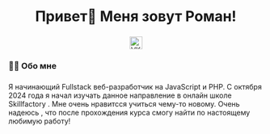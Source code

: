 ###

<h1 align="center">Привет👋 Меня зовут Роман!</h1>

###

<div align="center">
  <a href="https://t.me/Neiter1" target="_blank">
    <img src="https://img.shields.io/static/v1?message=Telegram&logo=telegram&label=&color=2CA5E0&logoColor=white&labelColor=&style=for-the-badge" height="25" alt="VK logo"  />
  </a>
</div>


###

<h3 align="left">👩‍💻  Обо мне</h3>

###

<p align="left">Я начинающий Fullstack веб-разработчик на JavaScript и PHP.  С октября 2024 года я начал изучать данное направление в онлайн школе Skillfactory . Мне очень нравитсся учиться чему-то новому. Очень надеюсь , что после прохождения курса смогу найти по настоящему любимую работу!


